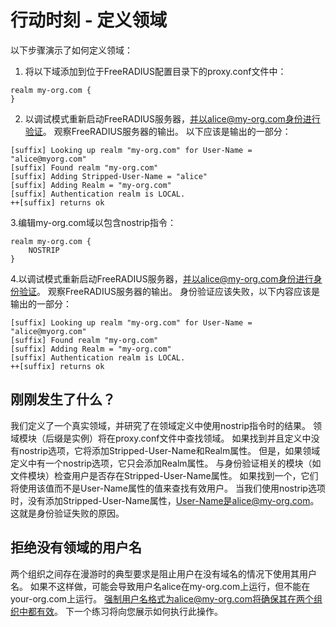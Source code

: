 # 行动时刻 - 定义领域

以下步骤演示了如何定义领域：

1. 将以下域添加到位于FreeRADIUS配置目录下的proxy.conf文件中：
```
realm my-org.com {
}
```
2. 以调试模式重新启动FreeRADIUS服务器，并以alice@my-org.com身份进行验证。 观察FreeRADIUS服务器的输出。 以下应该是输出的一部分：
```
[suffix] Looking up realm "my-org.com" for User-Name = "alice@myorg.com"
[suffix] Found realm "my-org.com"
[suffix] Adding Stripped-User-Name = "alice"
[suffix] Adding Realm = "my-org.com"
[suffix] Authentication realm is LOCAL.
++[suffix] returns ok
```
3.编辑my-org.com域以包含nostrip指令：
```
realm my-org.com {
	NOSTRIP
}
```
4.以调试模式重新启动FreeRADIUS服务器，并以alice@my-org.com身份进行身份验证。 观察FreeRADIUS服务器的输出。 身份验证应该失败，以下内容应该是输出的一部分：
```
[suffix] Looking up realm "my-org.com" for User-Name = "alice@myorg.com"
[suffix] Found realm "my-org.com"
[suffix] Adding Realm = "my-org.com"
[suffix] Authentication realm is LOCAL.
++[suffix] returns ok
```
## 刚刚发生了什么？
我们定义了一个真实领域，并研究了在领域定义中使用nostrip指令时的结果。
领域模块（后缀是实例）将在proxy.conf文件中查找领域。 如果找到并且定义中没有nostrip选项，它将添加Stripped-User-Name和Realm属性。 但是，如果领域定义中有一个nostrip选项，它只会添加Realm属性。
与身份验证相关的模块（如文件模块）检查用户是否存在Stripped-User-Name属性。 如果找到一个，它们将使用该值而不是User-Name属性的值来查找有效用户。
当我们使用nostrip选项时，没有添加Stripped-User-Name属性，User-Name是alice@my-org.com。 这就是身份验证失败的原因。

## 拒绝没有领域的用户名
两个组织之间存在漫游时的典型要求是阻止用户在没有域名的情况下使用其用户名。 如果不这样做，可能会导致用户名alice在my-org.com上运行，但不能在your-org.com上运行。 强制用户名格式为alice@my-org.com将确保其在两个组织中都有效。 下一个练习将向您展示如何执行此操作。












